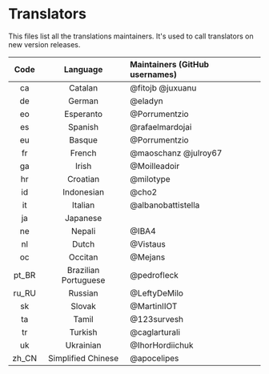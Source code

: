 # Translators
This files list all the translations maintainers.  It's used to call translators on new version releases.

Code  | Language             | Maintainers (GitHub usernames)
:---: | :------------------: | :-----------------------------
ca    | Catalan              | @fitojb @juxuanu
de    | German               | @eladyn
eo    | Esperanto            | @Porrumentzio
es    | Spanish              | @rafaelmardojai 
eu    | Basque               | @Porrumentzio
fr    | French               | @maoschanz @julroy67
ga    | Irish                | @Moilleadoir
hr    | Croatian             | @milotype
id    | Indonesian           | @cho2
it    | Italian              | @albanobattistella
ja    | Japanese             | 
ne    | Nepali               | @IBA4
nl    | Dutch                | @Vistaus
oc    | Occitan              | @Mejans
pt_BR | Brazilian Portuguese | @pedrofleck
ru_RU | Russian              | @LeftyDeMilo
sk    | Slovak               | @MartinIIOT
ta    | Tamil                | @123survesh
tr    | Turkish              | @caglarturali
uk    | Ukrainian            | @IhorHordiichuk
zh_CN | Simplified Chinese   | @apocelipes
